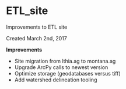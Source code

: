 # ETL_site
Improvements to ETL site

Created March 2nd, 2017

<strong>Improvements</strong>
<ul>
<li>Site migration from lthia.ag to montana.ag</li>
<li>Upgrade ArcPy calls to newest version</li>
<li>Optimize storage (geodatabases versus tiff)</li>
<li>Add watershed delineation tooling</li>
</ul>
